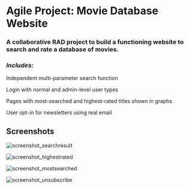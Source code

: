 # Agile Project: Movie Database Website #

### A collaborative RAD project to build a functioning website to search and rate a database of movies. ###

### ***Includes:*** ###

Independent multi-parameter search function

Login with normal and admin-level user types

Pages with most-searched and highest-rated titles shown in graphs

User opt-in for newsletters using real email

## Screenshots ##

![screenshot_searchresult](https://user-images.githubusercontent.com/97016612/147925390-526a866c-b13d-4b29-9f2a-c07c736b8321.png)

![screenshot_highestrated](https://user-images.githubusercontent.com/97016612/147925535-fca1b57b-592d-4c0c-a909-07e034025919.png)

![screenshot_mostsearched](https://user-images.githubusercontent.com/97016612/147925562-0cce5e43-3f0e-47dd-a00a-bf5669f4133b.png)

![screenshot_unsubscribe](https://user-images.githubusercontent.com/97016612/147925576-5759e426-f55e-4f4f-a768-8da1fa87238a.png)
